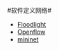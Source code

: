 #软件定义网络#

* [Floodlight](http://www.projectfloodlight.org/floodlight/)
* [Openflow](http://archive.openflow.org/)
* [mininet](http://mininet.org/)
